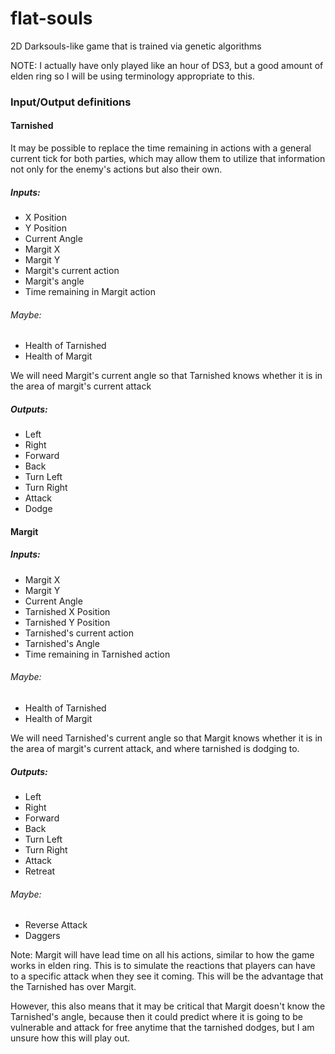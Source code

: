 # flat-souls
2D Darksouls-like game that is trained via genetic algorithms

NOTE: I actually have only played like an hour of DS3, but a good amount of elden ring so I will be using terminology appropriate to this.

### Input/Output definitions

#### Tarnished
It may be possible to replace the time remaining in actions with a general current tick for both parties, which may allow them to utilize that information not only for the enemy's actions but also their own.
##### Inputs:
 - X Position
 - Y Position
 - Current Angle
 - Margit X
 - Margit Y
 - Margit's current action
 - Margit's angle
 - Time remaining in Margit action
###### Maybe:
 - Health of Tarnished
 - Health of Margit

We will need Margit's current angle so that Tarnished knows whether it is in the area of margit's current attack
##### Outputs:
 - Left
 - Right
 - Forward
 - Back
 - Turn Left
 - Turn Right
 - Attack
 - Dodge


#### Margit

##### Inputs:
 - Margit X
 - Margit Y
 - Current Angle
 - Tarnished X Position
 - Tarnished Y Position
 - Tarnished's current action
 - Tarnished's Angle
 - Time remaining in Tarnished action
###### Maybe:
 - Health of Tarnished
 - Health of Margit

We will need Tarnished's current angle so that Margit knows whether it is in the area of margit's current attack, and where tarnished is dodging to.
##### Outputs:
 - Left
 - Right
 - Forward
 - Back
 - Turn Left
 - Turn Right
 - Attack
 - Retreat
###### Maybe:
 - Reverse Attack
 - Daggers

Note: Margit will have lead time on all his actions, similar to how the game works in elden ring. This is to simulate the reactions that players can have to a specific attack when they see it coming. This will be the advantage that the Tarnished has over Margit.

However, this also means that it may be critical that Margit doesn't know the Tarnished's angle, because then it could predict where it is going to be vulnerable and attack for free anytime that the tarnished dodges, but I am unsure how this will play out.